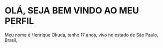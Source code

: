   <h1>OLÁ, SEJA BEM VINDO AO MEU PERFIL</h1>
<P>
    Meu nome é Henrique Okuda, tenho 17 anos, vivo no estado de São Paulo, Brasil, 
</P>
